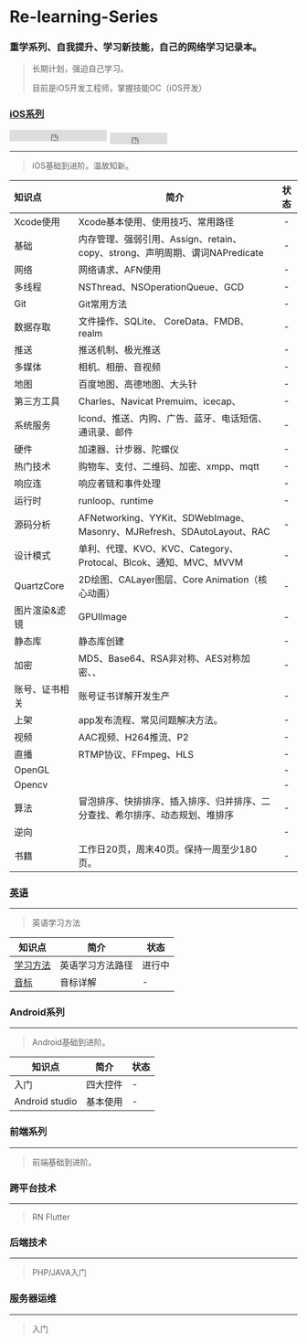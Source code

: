 # Re-learning-Series
### 重学系列、自我提升、学习新技能，自己的网络学习记录本。

> 长期计划，强迫自己学习。
>
> 目前是iOS开发工程师，掌握技能OC（iOS开发）



### [iOS系列](https://github.com/kaqijiang/Re-learn-iOS)

<iframe src="https://ghbtns.com/github-btn.html?user=kaqijiang&repo=Re-learn-iOS&type=star&count=true" frameborder="0" scrolling="0" width="170px" height="20px"></iframe>

<iframe
                        style="margin-left: 2px; margin-bottom:-5px;"
                        frameborder="0" scrolling="0" width="100px" height="20px"
                        src="https://ghbtns.com/github-btn.html?user=kaqijiang&repo=Re-learn-iOS&type=star&count=true" >
                    </iframe>

------

> iOS基础到进阶。温故知新。

| 知识点         | 简介                                                         | 状态 |
| :------------- | ------------------------------------------------------------ | :--: |
| Xcode使用      | Xcode基本使用、使用技巧、常用路径                            |  -   |
| 基础           | 内存管理、强弱引用、Assign、retain、copy、strong、声明周期、谓词NAPredicate |  -   |
| 网络           | 网络请求、AFN使用                                            |  -   |
| 多线程         | NSThread、NSOperationQueue、GCD                              |  -   |
| Git            | Git常用方法                                                  |  -   |
| 数据存取       | 文件操作、SQLite、 CoreData、FMDB、realm                     |  -   |
| 推送           | 推送机制、极光推送                                           |  -   |
| 多媒体         | 相机、相册、音视频                                           |  -   |
| 地图           | 百度地图、高德地图、大头针                                   |  -   |
| 第三方工具     | Charles、Navicat Premuim、icecap、                           |  -   |
| 系统服务       | Icond、推送、内购、广告、蓝牙、电话短信、通讯录、邮件        |  -   |
| 硬件           | 加速器、计步器、陀螺仪                                       |  -   |
| 热门技术       | 购物车、支付、二维码、加密、xmpp、mqtt                       |  -   |
| 响应连         | 响应者链和事件处理                                           |  -   |
| 运行时         | runloop、runtime                                             |  -   |
| 源码分析       | AFNetworking、YYKit、SDWebImage、Masonry、MJRefresh、SDAutoLayout、RAC |  -   |
| 设计模式       | 单利、代理、KVO、KVC、Category、Protocal、Blcok、通知、MVC、MVVM |  -   |
| QuartzCore     | 2D绘图、CALayer图层、Core Animation（核心动画）              |  -   |
| 图片渲染&滤镜  | GPUIImage                                                    |  -   |
| 静态库         | 静态库创建                                                   |  -   |
| 加密           | MD5、Base64、RSA非对称、AES对称加密、、                      |  -   |
| 账号、证书相关 | 账号证书详解开发生产                                         |  -   |
| 上架           | app发布流程、常见问题解决方法。                              |  -   |
| 视频           | AAC视频、H264推流、P2                                        |  -   |
| 直播           | RTMP协议、FFmpeg、HLS                                        |  -   |
| OpenGL         |                                                              |  -   |
| Opencv         |                                                              |  -   |
| 算法           | 冒泡排序、快排排序、插入排序、归并排序、二分查找、希尔排序、动态规划、堆排序 |  -   |
| 逆向           |                                                              |  -   |
| 书籍           | 工作日20页，周末40页。保持一周至少180页。                    |  -   |

### [英语](https://github.com/kaqijiang/Re-learn-EN)

------

> 英语学习方法

| 知识点                                                       | 简介             | 状态   |
| ------------------------------------------------------------ | ---------------- | ------ |
| [学习方法](https://github.com/kaqijiang/Re-learn-EN/blob/master/%E5%AD%A6%E4%B9%A0%E6%96%B9%E6%B3%95.md) | 英语学习方法路径 | 进行中 |
| [音标](https://github.com/kaqijiang/Re-learn-EN/blob/master/%E9%9F%B3%E6%A0%87.md) | 音标详解         | -      |

### Android系列

------

> Android基础到进阶。

| 知识点         | 简介     | 状态 |
| -------------- | -------- | ---- |
| 入门           | 四大控件 | -    |
| Android studio | 基本使用 | -    |

### 前端系列

------

> 前端基础到进阶。



### 跨平台技术

------

> RN Flutter



### 后端技术

------

> PHP/JAVA入门



### 服务器运维

------

> 入门

### 